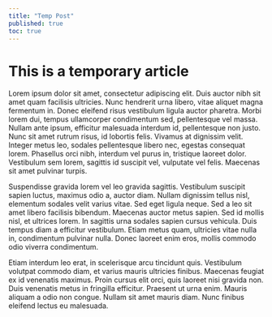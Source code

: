 ```yaml
---
title: "Temp Post"
published: true
toc: true
---
```


# This is a temporary article

Lorem ipsum dolor sit amet, consectetur adipiscing elit. Duis auctor nibh sit amet quam facilisis ultricies. Nunc hendrerit urna libero, vitae aliquet magna fermentum in. Donec eleifend risus vestibulum ligula auctor pharetra. Morbi lorem dui, tempus ullamcorper condimentum sed, pellentesque vel massa. Nullam ante ipsum, efficitur malesuada interdum id, pellentesque non justo. Nunc sit amet rutrum risus, id lobortis felis. Vivamus at dignissim velit. Integer metus leo, sodales pellentesque libero nec, egestas consequat lorem. Phasellus orci nibh, interdum vel purus in, tristique laoreet dolor. Vestibulum sem lorem, sagittis id suscipit vel, vulputate vel felis. Maecenas sit amet pulvinar turpis.

Suspendisse gravida lorem vel leo gravida sagittis. Vestibulum suscipit sapien luctus, maximus odio a, auctor diam. Nullam dignissim tellus nisl, elementum sodales velit varius vitae. Sed eget ligula neque. Sed a leo sit amet libero facilisis bibendum. Maecenas auctor metus sapien. Sed id mollis nisl, et ultrices lorem. In sagittis urna sodales sapien cursus vehicula. Duis tempus diam a efficitur vestibulum. Etiam metus quam, ultricies vitae nulla in, condimentum pulvinar nulla. Donec laoreet enim eros, mollis commodo odio viverra condimentum.

Etiam interdum leo erat, in scelerisque arcu tincidunt quis. Vestibulum volutpat commodo diam, et varius mauris ultricies finibus. Maecenas feugiat ex id venenatis maximus. Proin cursus elit orci, quis laoreet nisi gravida non. Duis venenatis metus in fringilla efficitur. Praesent ut urna enim. Mauris aliquam a odio non congue. Nullam sit amet mauris diam. Nunc finibus eleifend lectus eu malesuada.
